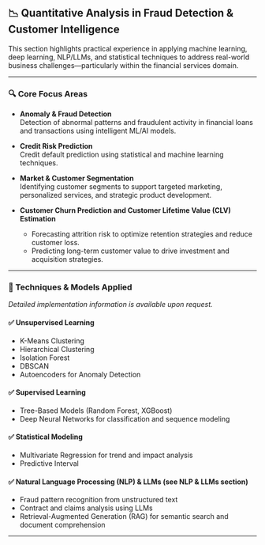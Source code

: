 ## 📉 Quantitative Analysis in Fraud Detection & Customer Intelligence

This section highlights practical experience in applying machine learning, deep learning, NLP/LLMs, and statistical techniques to address real-world business challenges—particularly within the financial services domain.

---

### 🔍 Core Focus Areas

- **Anomaly & Fraud Detection**  
  Detection of abnormal patterns and fraudulent activity in financial loans and transactions using intelligent ML/AI models.

- **Credit Risk Prediction**  
  Credit default prediction using statistical and machine learning techniques.

- **Market & Customer Segmentation**  
  Identifying customer segments to support targeted marketing, personalized services, and strategic product development.

- **Customer Churn Prediction and  Customer Lifetime Value (CLV) Estimation**
  - Forecasting attrition risk to optimize retention strategies and reduce customer loss.
  - Predicting long-term customer value to drive investment and acquisition strategies.

---

### 🚀 Techniques & Models Applied  
*Detailed implementation information is available upon request.*

#### ✅  Unsupervised Learning
- K-Means Clustering  
- Hierarchical Clustering  
- Isolation Forest  
- DBSCAN  
- Autoencoders for Anomaly Detection

#### ✅  Supervised Learning
- Tree-Based Models (Random Forest, XGBoost)  
- Deep Neural Networks for classification and sequence modeling  

#### ✅  Statistical Modeling
- Multivariate Regression for trend and impact analysis  
- Predictive Interval 

#### ✅  Natural Language Processing (NLP) & LLMs (see NLP & LLMs section)  
- Fraud pattern recognition from unstructured text  
- Contract and claims analysis using LLMs  
- Retrieval-Augmented Generation (RAG) for semantic search and document comprehension

---
